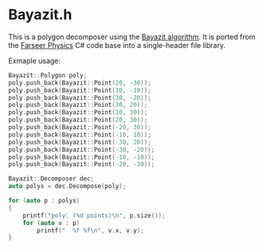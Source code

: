 # Bayazit.h
This is a polygon decomposer using the [Bayazit algorithm](http://mpen.ca/406/bayazit). It is
ported from the [Farseer Physics](https://farseerphysics.codeplex.com/) C# code base into a
single-header file library.

Exmaple usage:

```C++
Bayazit::Polygon poly;
poly.push_back(Bayazit::Point(20, -30));
poly.push_back(Bayazit::Point(10, -10));
poly.push_back(Bayazit::Point(30, -20));
poly.push_back(Bayazit::Point(30, 20));
poly.push_back(Bayazit::Point(10, 10));
poly.push_back(Bayazit::Point(20, 30));
poly.push_back(Bayazit::Point(-20, 30));
poly.push_back(Bayazit::Point(-10, 10));
poly.push_back(Bayazit::Point(-30, 20));
poly.push_back(Bayazit::Point(-30, -20));
poly.push_back(Bayazit::Point(-10, -10));
poly.push_back(Bayazit::Point(-20, -30));

Bayazit::Decomposer dec;
auto polys = dec.Decompose(poly);

for (auto p : polys)
{
	printf("poly: (%d points)\n", p.size());
	for (auto v : p)
		printf("  %f %f\n", v.x, v.y);
}
```
